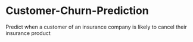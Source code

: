 # Customer-Churn-Prediction
Predict when a customer of an insurance company is likely to cancel their insurance product
